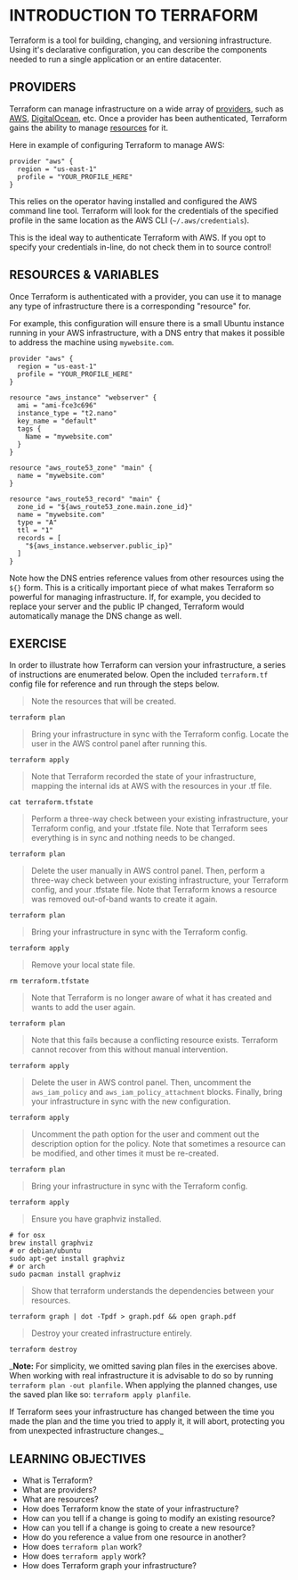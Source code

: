 # INTRODUCTION TO TERRAFORM

Terraform is a tool for building, changing, and versioning infrastructure.
Using it's declarative configuration, you can describe the components needed to
run a single application or an entire datacenter.

## PROVIDERS

Terraform can manage infrastructure on a wide array of [providers], such as
[AWS], [DigitalOcean], etc. Once a provider has been authenticated, Terraform
gains the ability to manage [resources] for it.

Here in example of configuring Terraform to manage AWS:
```
provider "aws" {
  region = "us-east-1"
  profile = "YOUR_PROFILE_HERE"
}
```

This relies on the operator having installed and configured the AWS command line
tool. Terraform will look for the credentials of the specified profile in the
same location as the AWS CLI (`~/.aws/credentials`).

This is the ideal way to authenticate Terraform with AWS. If you opt to specify
your credentials in-line, do not check them in to source control!

## RESOURCES & VARIABLES

Once Terraform is authenticated with a provider, you can use it to manage any
type of infrastructure there is a corresponding "resource" for.

For example, this configuration will ensure there is a small Ubuntu instance
running in your AWS infrastructure, with a DNS entry that makes it possible
to address the machine using `mywebsite.com`.

```
provider "aws" {
  region = "us-east-1"
  profile = "YOUR_PROFILE_HERE"
}

resource "aws_instance" "webserver" {
  ami = "ami-fce3c696"
  instance_type = "t2.nano"
  key_name = "default"
  tags {
    Name = "mywebsite.com"
  }
}

resource "aws_route53_zone" "main" {
  name = "mywebsite.com"
}

resource "aws_route53_record" "main" {
  zone_id = "${aws_route53_zone.main.zone_id}"
  name = "mywebsite.com"
  type = "A"
  ttl = "1"
  records = [
    "${aws_instance.webserver.public_ip}"
  ]
}
```

Note how the DNS entries reference values from other resources using the `${}`
form. This is a critically important piece of what makes Terraform so powerful
for managing infrastructure. If, for example, you decided to replace your server
and the public IP changed, Terraform would automatically manage the DNS change
as well.


## EXERCISE

In order to illustrate how Terraform can version your infrastructure, a series
of instructions are enumerated below. Open the included `terraform.tf` config
file for reference and run through the steps below.

> Note the resources that will be created.
```
terraform plan
```

> Bring your infrastructure in sync with the Terraform config.
> Locate the user in the AWS control panel after running this.
```
terraform apply
```

> Note that Terraform recorded the state of your infrastructure, mapping
> the internal ids at AWS with the resources in your .tf file.
```
cat terraform.tfstate
```

> Perform a three-way check between your existing infrastructure, your
> Terraform config, and your .tfstate file. Note that Terraform sees
> everything is in sync and nothing needs to be changed.
```
terraform plan
```

> Delete the user manually in AWS control panel. Then, perform a three-way check
> between your existing infrastructure, your Terraform config, and your .tfstate
> file. Note that Terraform knows a resource was removed out-of-band wants to
> create it again.
```
terraform plan
```

> Bring your infrastructure in sync with the Terraform config.
```
terraform apply
```

> Remove your local state file.
```
rm terraform.tfstate
```

> Note that Terraform is no longer aware of what it has created and wants to
> add the user again.
```
terraform plan
```

> Note that this fails because a conflicting resource exists. Terraform cannot
> recover from this without manual intervention.
```
terraform apply
```

> Delete the user in AWS control panel. Then, uncomment the `aws_iam_policy` and
> `aws_iam_policy_attachment` blocks. Finally, bring your infrastructure in sync
> with the new configuration.
```
terraform apply
```

> Uncomment the path option for the user and comment out the description option
> for the policy. Note that sometimes a resource can be modified, and other
> times it must be re-created.
```
terraform plan
```

> Bring your infrastructure in sync with the Terraform config.
```
terraform apply
```

> Ensure you have graphviz installed.
```
# for osx
brew install graphviz
# or debian/ubuntu
sudo apt-get install graphviz
# or arch
sudo pacman install graphviz
```

> Show that terraform understands the dependencies between your resources.
```
terraform graph | dot -Tpdf > graph.pdf && open graph.pdf
```

> Destroy your created infrastructure entirely.
```
terraform destroy
```

_**Note:** For simplicity, we omitted saving plan files in the exercises above.
When working with real infrastructure it is advisable to do so by running
`terraform plan -out planfile`. When applying the planned changes, use the saved
plan like so: `terraform apply planfile`.

If Terraform sees your infrastructure has changed between the time you made
the plan and the time you tried to apply it, it will abort, protecting you from
unexpected infrastructure changes._

## LEARNING OBJECTIVES

- What is Terraform?
- What are providers?
- What are resources?
- How does Terraform know the state of your infrastructure?
- How can you tell if a change is going to modify an existing resource?
- How can you tell if a change is going to create a new resource?
- How do you reference a value from one resource in another?
- How does `terraform plan` work?
- How does `terraform apply` work?
- How does Terraform graph your infrastructure?

[providers]: https://www.terraform.io/docs/providers/index.html
[AWS]: https://www.terraform.io/docs/providers/aws/index.html
[resources]: https://www.terraform.io/docs/providers/aws/index.html
[DigitalOcean]: https://www.terraform.io/docs/providers/do/index.html
